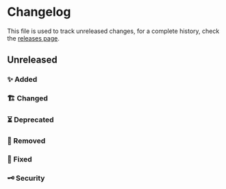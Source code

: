 # Changelog

This file is used to track unreleased changes, for a complete history, check the [releases page](https://github.com/carbonrelay/konjure/releases).

## Unreleased 

### ✨ Added

### 🏗 Changed

### ⏳ Deprecated

### 🛑 Removed

### 🐛 Fixed 

### 🗝 Security
